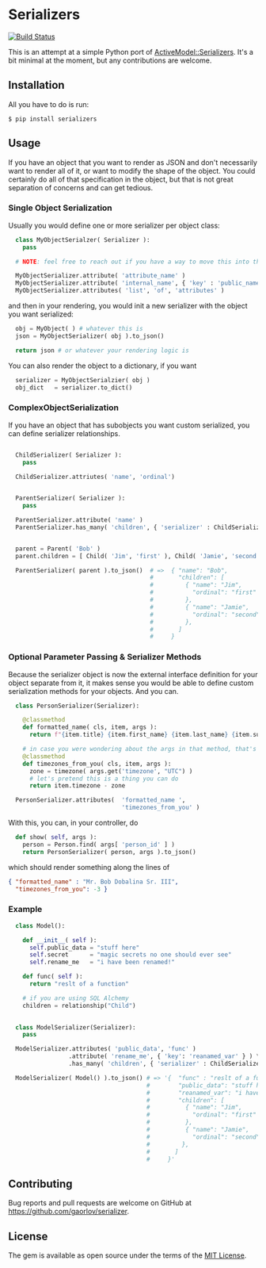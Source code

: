 # Serializers

[![Build Status](https://travis-ci.org/gaorlov/serializer.svg?branch=master)](https://travis-ci.org/gaorlov/serializer)

This is an attempt at a simple Python port of [ActiveModel::Serializers](https://github.com/rails-api/active_model_serializers). It's a bit minimal at the moment, but any contributions are welcome.

## Installation

All you have to do is run:

    $ pip install serializers

## Usage

If you have an object that you want to render as JSON and don't necessarily want to render all of it, or want to modify the shape of the object. You could certainly do all of that specification in the object, but that is not great separation of concerns and can get tedious.

### Single Object Serialization

Usually you would define one or more serializer per object class:

```python
  class MyObjectSerialzer( Serializer ):
    pass

  # NOTE: feel free to reach out if you have a way to move this into the class definition

  MyObjectSerializer.attribute( 'attribute_name' )
  MyObjectSerializer.attribute( 'internal_name', { 'key' : 'public_name'} )
  MyObjectSerializer.attributes( 'list', 'of', 'attributes' )
```

and then in your rendering, you would init a new serializer with the object you want serialized:

```python
  obj = MyObject( ) # whatever this is
  json = MyObjectSerializer( obj ).to_json()

  return json # or whatever your rendering logic is
```

You can also render the object to a dictionary, if you want

```python
  serializer = MyObjectSerialzier( obj )
  obj_dict   = serializer.to_dict()
```

### ComplexObjectSerialization

If you have an object that has subobjects you want custom serialized, you can define serializer relationships. 

```python

  ChildSerializer( Serializer ):
    pass
  
  ChildSerializer.attriutes( 'name', 'ordinal')


  ParentSerializer( Serializer ):
    pass

  ParentSerializer.attribute( 'name' )
  ParentSerializer.has_many( 'children', { 'serializer' : ChildSerializer } )


  parent = Parent( 'Bob' )
  parent.children = [ Child( 'Jim', 'first' ), Child( 'Jamie', 'second' ) ]

  ParentSerializer( parent ).to_json()  # =>  { "name": "Bob",
                                        #       "children": [
                                        #         { "name": "Jim",
                                        #           "ordinal": "first"
                                        #         },
                                        #         { "name": "Jamie",
                                        #           "ordinal": "second"
                                        #         },
                                        #       ]
                                        #     }
```
### Optional Parameter Passing & Serializer Methods

Because the serializer object is now the external interface definition for your object separate from it, it makes sense you would be able to define custom serialization methods for your objects. And you can. 

```python
  class PersonSerializer(Serializer):

    @classmethod
    def formatted_name( cls, item, args ):
      return f"{item.title} {item.first_name} {item.last_name} {item.suffix}"

    # in case you were wondering about the args in that method, that's so that you can pass in additional data into the serializer
    @classmethod
    def timezones_from_you( cls, item, args ):
      zone = timezone( args.get('timezone', "UTC") )
      # let's pretend this is a thing you can do
      return item.timezone - zone

  PersonSerializer.attributes(  'formatted_name ',
                                'timezones_from_you' )
```

With this, you can, in your controller, do

```python
  def show( self, args ):
    person = Person.find( args[ 'person_id' ] )
    return PersonSerializer( person, args ).to_json()
```

which should render something along the lines of

```json
{ "formatted_name" : "Mr. Bob Dobalina Sr. III",
  "timezones_from_you": -3 }
```

### Example

```python
  class Model():

    def __init__( self ):
      self.public_data = "stuff here"
      self.secret      = "magic secrets no one should ever see"
      self.rename_me   = "i have been renamed!"

    def func( self ):
      return "reslt of a function"

    # if you are using SQL Alchemy
    children = relationship("Child")
  

  class ModelSerializer(Serializer):
    pass

  ModelSerializer.attributes( 'public_data', 'func' )
                 .attribute( 'rename_me', { 'key': 'reanamed_var' } ) \
                 .has_many( 'children', { 'serializer' : ChildSerializer } )

  ModelSerializer( Model() ).to_json() # => '{  "func" : "reslt of a function"
                                       #        "public_data": "stuff here",
                                       #        "reanamed_var": "i have been renamed!"
                                       #        "children": [
                                       #          { "name": "Jim",
                                       #            "ordinal": "first"
                                       #          },
                                       #          { "name": "Jamie",
                                       #            "ordinal": "second"
                                       #         },
                                       #       ]
                                       #     }'

```

## Contributing

Bug reports and pull requests are welcome on GitHub at https://github.com/gaorlov/serializer.


## License

The gem is available as open source under the terms of the [MIT License](http://opensource.org/licenses/MIT).


